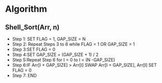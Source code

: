 # Algorithm

## Shell_Sort(Arr, n)
- Step 1: SET FLAG = 1, GAP_SIZE = N
- Step 2: Repeat Steps 3 to 6 while FLAG = 1 OR GAP_SIZE > 1
- Step 3:SET FLAG = 0
- Step 4:SET GAP_SIZE = (GAP_SIZE + 1) / 2
- Step 5:Repeat Step 6 for I = 0 to I < (N -GAP_SIZE)
- Step 6:IF Arr[I + GAP_SIZE] > Arr[I]
SWAP Arr[I + GAP_SIZE], Arr[I]
SET FLAG = 0
- Step 7: END